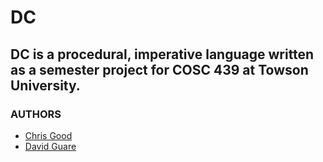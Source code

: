 # DC

## DC is a procedural, imperative language written as a semester project for COSC 439 at Towson University.

### AUTHORS
* [Chris Good](https://github.com/cgood404)
* [David Guare](https://github.com/dguare)

